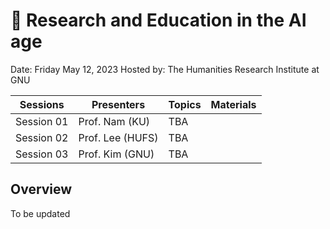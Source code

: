 # 🌿 Research and Education in the AI age

Date: Friday May 12, 2023
Hosted by: The Humanities Research Institute at GNU

|Sessions | Presenters | Topics | Materials |
|--|--|--|--|
|Session 01 | Prof. Nam (KU) | TBA | |
|Session 02 | Prof. Lee (HUFS) | TBA ||
|Session 03 | Prof. Kim (GNU) | TBA ||

## Overview

To be updated
